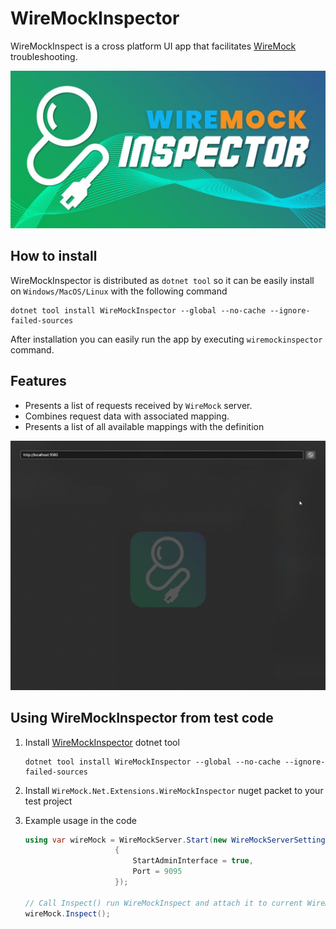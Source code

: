 # WireMockInspector

WireMockInspect is a cross platform UI app that facilitates [WireMock](https://wiremock.org/) troubleshooting.

![](logo.jpg)

## How to install

WireMockInspector is distributed as `dotnet tool` so it can be easily install on `Windows/MacOS/Linux` with the following command

```
dotnet tool install WireMockInspector --global --no-cache --ignore-failed-sources
```

After installation you can easily run the app by executing `wiremockinspector` command.

## Features
- Presents a list of requests received by `WireMock` server.
- Combines request data with associated mapping.
- Presents a list of all available mappings with the definition

![](wiremock_basic_features.gif)


## Using WireMockInspector from test code

1. Install [WireMockInspector](https://github.com/WireMock-Net/WireMockInspector) dotnet tool

	```shell
	dotnet tool install WireMockInspector --global --no-cache --ignore-failed-sources
	```

2. Install `WireMock.Net.Extensions.WireMockInspector` nuget packet to your test project
3. Example usage in the code

	```cs
	using var wireMock = WireMockServer.Start(new WireMockServerSettings()
						{
							StartAdminInterface = true,
							Port = 9095
						});

	// Call Inspect() run WireMockInspect and attach it to current WireMockServer instance
	wireMock.Inspect();
	```